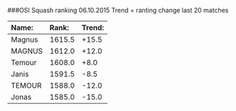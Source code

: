 ###OSI Squash ranking 06.10.2015
Trend = ranting change last 20 matches

|Name:              |Rank:   |Trend: |
|:------------------|:-------|:------|
|Magnus             | 1615.5 | +15.5|
|MAGNUS             | 1612.0 | +12.0|
|Temour             | 1608.0 | +8.0 |
|Janis              | 1591.5 | -8.5|
|TEMOUR             | 1588.0 | -12.0|
|Jonas              | 1585.0 | -15.0|
